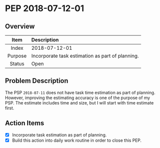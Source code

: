 # PEP 2018-07-12-01

## Overview

| Item | Description |
|:----:|:------------|
| Index | 2018-07-12-01 |
| Purpose | Incorporate task estimation as part of planning.  |
| Status | Open |

## Problem Description

The PSP `2018-07-11` does not have task time estimation as part of planning. However, improving the estimating accuracy is one of the purpose of my PSP. The estimate includes time and size, but I will start with time estimate first.

## Action Items

- [x] Incorporate task estimation as part of planning.
- [x] Build this action into daily work routine in order to close this PEP.
